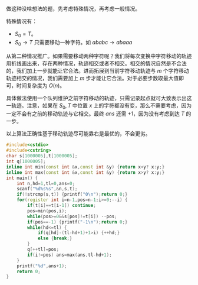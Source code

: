 做这种没啥想法的题，先考虑特殊情况，再考虑一般情况。

特殊情况有：

- $S_0=T$。
- $S_0\to T$ 只需要移动一种字符。如 $ababc\to abaaa$

从第二种情况推广。如果需要移动两种字符呢？我们将每次变换中字符移动的轨迹用折线画出来，存在两种情况，轨迹相交或者不相交。相交的情况自然是不合法的，我们加上一步就能让它合法。进而拓展到当前字符移动轨迹与 $m$ 个字符移动轨迹相交的情况，我们需要加上 $m$ 步才能让它合法。对于必要步数取最大值即可，时间复杂度为 $O(n)$。

具体做法使用一个队列维护之前字符移动的轨迹，只需记录起点就可大致表示出这一轨迹。注意，如果在 $S_0,T$ 中位置 $x$ 上的字符都没有变，那么不需要考虑，因为一定不会有之前的移动轨迹与它相交。最终 $ans$ 还需 $+1$，因为没有考虑到达 $T$ 的一步。

以上算法正确性基于移动轨迹尽可能靠右是最优的，不会更劣。

```cpp
#include<cstdio>
#include<cstring>
char s[1000005],t[1000005];
int q[1000005];
inline int min(const int &x,const int &y) {return x<y? x:y;}
inline int max(const int &x,const int &y) {return x>y? x:y;}
int main() {
	int n,hd=1,tl=0,ans=0;
	scanf("%d%s%s",&n,s,t);
	if(!strcmp(s,t)) {printf("0\n");return 0;}
	for(register int i=n-1,pos=n-1;i>=0;--i) {
		if(t[i]==t[i-1]) continue;
 		pos=min(pos,i);
		while(pos>=0&&s[pos]!=t[i]) --pos;
		if(pos==-1) {printf("-1\n");return 0;}
		while(hd<=tl) {
			if(q[hd]-(tl-hd+1)+1>i) {++hd;}
			else {break;}
		}
		q[++tl]=pos;
		if(i!=pos) ans=max(ans,tl-hd+1);
	}
	printf("%d",ans+1);
	return 0;
}
```
